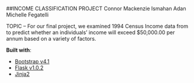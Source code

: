 ##INCOME CLASSIFICATION PROJECT
Connor Mackenzie
Ismahan Adan
Michelle Fegatelli

TOPIC – For our final project, we examined 1994 Census Income data from to predict whether an individuals’ income will exceed $50,000.00 per annum based on a variety of factors.  

**Built with**:
- [Bootstrap v4.1](https://getbootstrap.com/docs/4.1/getting-started/introduction/)
- [Flask v1.0.2](http://flask.pocoo.org/)
- [Jinja2](http://jinja.pocoo.org/docs/2.10/)

